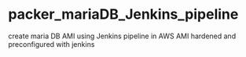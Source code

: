 # packer_mariaDB_Jenkins_pipeline
create maria DB AMI using Jenkins pipeline in  AWS AMI hardened and preconfigured  with jenkins 
